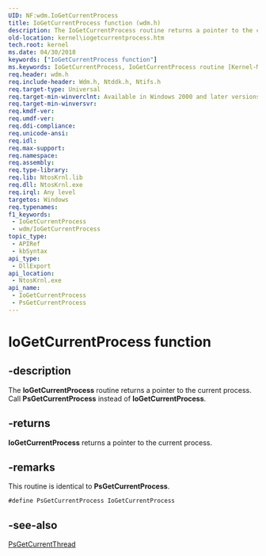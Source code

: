```yaml
---
UID: NF:wdm.IoGetCurrentProcess
title: IoGetCurrentProcess function (wdm.h)
description: The IoGetCurrentProcess routine returns a pointer to the current process.
old-location: kernel\iogetcurrentprocess.htm
tech.root: kernel
ms.date: 04/30/2018
keywords: ["IoGetCurrentProcess function"]
ms.keywords: IoGetCurrentProcess, IoGetCurrentProcess routine [Kernel-Mode Driver Architecture], k104_f59c640e-e335-46e0-a6ca-2f672bb6fc35.xml, kernel.iogetcurrentprocess, wdm/IoGetCurrentProcess, PsGetCurrentProcess
req.header: wdm.h
req.include-header: Wdm.h, Ntddk.h, Ntifs.h
req.target-type: Universal
req.target-min-winverclnt: Available in Windows 2000 and later versions of Windows.
req.target-min-winversvr: 
req.kmdf-ver: 
req.umdf-ver: 
req.ddi-compliance: 
req.unicode-ansi: 
req.idl: 
req.max-support: 
req.namespace: 
req.assembly: 
req.type-library: 
req.lib: NtosKrnl.lib
req.dll: NtosKrnl.exe
req.irql: Any level
targetos: Windows
req.typenames: 
f1_keywords:
 - IoGetCurrentProcess
 - wdm/IoGetCurrentProcess
topic_type:
 - APIRef
 - kbSyntax
api_type:
 - DllExport
api_location:
 - NtosKrnl.exe
api_name:
 - IoGetCurrentProcess
 - PsGetCurrentProcess
---
```


# IoGetCurrentProcess function


## -description

The **IoGetCurrentProcess** routine returns a pointer to the current process. Call **PsGetCurrentProcess** instead of **IoGetCurrentProcess**.

## -returns

**IoGetCurrentProcess** returns a pointer to the current process.

## -remarks

This routine is identical to **PsGetCurrentProcess**.

``#define PsGetCurrentProcess IoGetCurrentProcess``

## -see-also

[PsGetCurrentThread](../ntddk/nf-ntddk-psgetcurrentthread.md)
